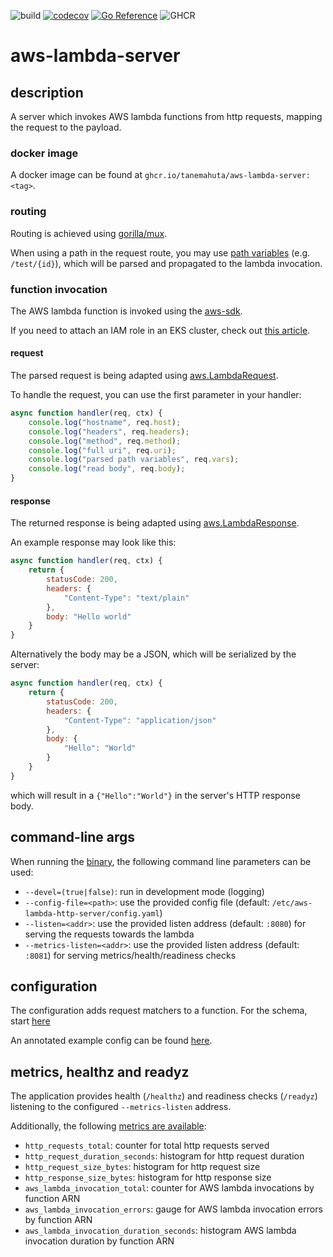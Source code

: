 ![build](https://github.com/Tanemahuta/aws-lambda-server/actions/workflows/main.yml/badge.svg?branch=main)
[![codecov](https://codecov.io/gh/Tanemahuta/aws-lambda-server/branch/main/graph/badge.svg?token=FHO3AAZ41O)](https://codecov.io/gh/Tanemahuta/aws-lambda-server)
[![Go Reference](https://pkg.go.dev/badge/github.com/Tanemahuta/aws-lambda-server.svg)](https://pkg.go.dev/github.com/Tanemahuta/aws-lambda-server)
![GHCR](https://ghcr-badge.egpl.dev/tanemahuta/aws-lambda-server/tags?trim=major,minor&label=latest&ignore=sha256*,v*)

# aws-lambda-server

## description

A server which invokes AWS lambda functions from http requests, mapping the request to the payload.

### docker image

A docker image can be found at `ghcr.io/tanemahuta/aws-lambda-server:<tag>`.

### routing

Routing is achieved using [gorilla/mux](https://github.com/gorilla/mux).

When using a path in the request route, you may use [path variables](https://github.com/gorilla/mux#readme)
(e.g. `/test/{id}`), which will be parsed and propagated to the lambda invocation.

### function invocation

The AWS lambda function is invoked using the [aws-sdk](https://aws.amazon.com/de/sdk-for-go/).

If you need to attach an IAM role in an EKS cluster, check out
[this article](https://docs.aws.amazon.com/eks/latest/userguide/iam-roles-for-service-accounts.html).

#### request

The parsed request is being adapted using [aws.LambdaRequest](pkg/aws/lambda_request.go).

To handle the request, you can use the first parameter in your handler:

```javascript
async function handler(req, ctx) {
    console.log("hostname", req.host);
    console.log("headers", req.headers);
    console.log("method", req.method);
    console.log("full uri", req.uri);
    console.log("parsed path variables", req.vars);
    console.log("read body", req.body);
}
```

#### response

The returned response is being adapted using [aws.LambdaResponse](pkg/aws/lambda_response.go).

An example response may look like this:

```javascript
async function handler(req, ctx) {
    return {
        statusCode: 200,
        headers: {
            "Content-Type": "text/plain"
        },
        body: "Hello world"
    }
}
```

Alternatively the body may be a JSON, which will be serialized by the server:

```javascript
async function handler(req, ctx) {
    return {
        statusCode: 200,
        headers: {
            "Content-Type": "application/json"
        },
        body: {
            "Hello": "World"
        }
    }
}
```

which will result in a `{"Hello":"World"}` in the server's HTTP response body.

## command-line args

When running the [binary](main.go), the following command line parameters can be used:

- `--devel=(true|false)`: run in development mode (logging)
- `--config-file=<path>`: use the provided config file (default: `/etc/aws-lambda-http-server/config.yaml`)
- `--listen=<addr>`: use the provided listen address (default: `:8080`) for serving the requests towards the lambda
- `--metrics-listen=<addr>`: use the provided listen address (default: `:8081`) for serving metrics/health/readiness
  checks

## configuration

The configuration adds request matchers to a function. For the schema, start [here](pkg/config/server.go)

An annotated example config can be found [here](pkg/config/testdata/config.yaml).

## metrics, healthz and readyz

The application provides health (`/healthz`) and readiness checks (`/readyz`) listening to the
configured `--metrics-listen` address.

Additionally, the following [metrics are available](pkg/metrics/global.go):

- `http_requests_total`: counter for total http requests served
- `http_request_duration_seconds`: histogram for http request duration
- `http_request_size_bytes`: histogram for http request size
- `http_response_size_bytes`: histogram for http response size
- `aws_lambda_invocation_total`: counter for AWS lambda invocations by function ARN
- `aws_lambda_invocation_errors`: gauge for AWS lambda invocation errors by function ARN
- `aws_lambda_invocation_duration_seconds`: histogram AWS lambda invocation duration by function ARN

